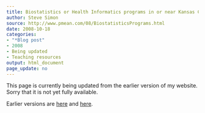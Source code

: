 ```yaml
---
title: Biostatistics or Health Informatics programs in or near Kansas City
author: Steve Simon
source: http://www.pmean.com/08/BiostatisticsPrograms.html
date: 2008-10-18
categories:
- "*Blog post"
- 2008
- Being updated
- Teaching resources
output: html_document
page_update: no
---
```


This page is currently being updated from the earlier version of my website. Sorry that it is not yet fully available.

<!---More--->


Earlier versions are [here][sim1] and [here][sim2].

[sim1]: http://www.pmean.com/08/BiostatisticsPrograms.html
[sim2]: http://new.pmean.com/biostatistics-programs/
